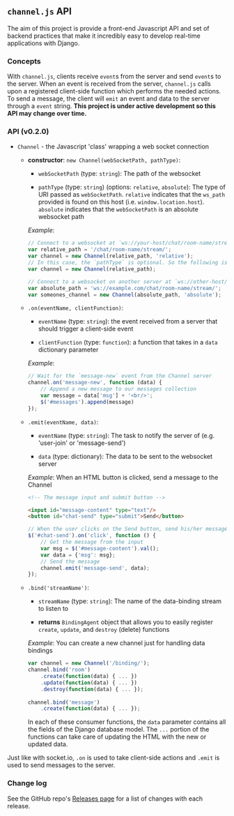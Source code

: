 ## `channel.js` API

The aim of this project is provide a front-end Javascript API and set of backend practices that make it incredibly easy to develop real-time applications with Django.

### Concepts

With `channel.js`, clients receive `event`s from the server and send `event`s to the server. When an event is received from the server, `channel.js` calls upon a registered client-side function which performs the needed actions. To send a message, the client will `emit` an event and data to the server through a `event` string. **This project is under active development so this API may change over time.**

### API (v0.2.0)

* `Channel` - the Javascript 'class' wrapping a web socket connection

    * **constructor**: `new Channel(webSocketPath, pathType)`:

        * `webSocketPath` (type: `string`): The path of the websocket

        * `pathType` (type: `string`) (options: `relative`, `absolute`): The type of URI passed as `webSocketPath`. `relative` indicates that the `ws_path` provided is found on this host (i.e. `window.location.host`). `absolute` indicates that the `webSocketPath` is an absolute websocket path

        _Example_:
        ```javascript
        // Connect to a websocket at `ws://your-host/chat/room-name/stream/`
        var relative_path = '/chat/room-name/stream/';
        var channel = new Channel(relative_path, 'relative');
        // In this case, the `pathType` is optional. So the following is equivalent:
        var channel = new Channel(relative_path);

        // Connect to a websocket on another server at `ws://other-host/chat/room-name/stream/`
        var absolute_path = 'ws://example.com/chat/room-name/stream/';
        var someones_channel = new Channel(absolute_path, 'absolute');
        ```

    * `.on(eventName, clientFunction)`:
        
        * `eventName` (type: `string`): the event received from a server that should trigger a client-side event
        
        * `clientFunction` (type: `function`): a function that takes in a `data` dictionary parameter

        _Example_:
        ```javascript
        // Wait for the `message-new` event from the Channel server
        channel.on('message-new', function (data) {
            // Append a new message to our messages collection
            var message = data['msg'] + '<br/>';
            $('#messages').append(message)
        });
        ```
    
    * `.emit(eventName, data)`:
    
        * `eventName` (type: `string`): The task to notify the server of (e.g. 'user-join' or 'message-send')
    
        * `data` (type: dictionary): The data to be sent to the websocket server
        
        _Example_: When an HTML button is clicked, send a message to the Channel
        ```html
        <!-- The message input and submit button -->
        
        <input id="message-content" type="text"/>
        <button id="chat-send" type="submit">Send</button>
        ```
        
        ```javascript
        // When the user clicks on the Send button, send his/her message to the Channel
        $('#chat-send').on('click', function () {
            // Get the message from the input
            var msg = $('#message-content').val();
            var data = {'msg': msg};
            // Send the message
            channel.emit('message-send', data);
        });
        ```
    
    * `.bind('streamName')`:
        
        * `streamName` (type: `string`): The name of the data-binding stream to listen to
        
        * **returns** `BindingAgent` object that allows you to easily register `create`, `update`, and `destroy` (delete) functions
        
        _Example_: You can create a new channel just for handling data bindings
        ```javascript
        var channel = new Channel('/binding/');
        channel.bind('room')
            .create(function(data) { ... })
            .update(function(data) { ... })
            .destroy(function(data) { ... });
           
        channel.bind('message')
            .create(function(data) { ... });
        ```
        In each of these consumer functions, the `data` parameter contains all the fields of the Django database model. The `...` portion of the functions can take care of updating the HTML with the new or updated data.

Just like with socket.io, `.on` is used to take client-side actions and `.emit` is used to send messages to the server.

### Change log

See the GitHub repo's [Releases page](https://github.com/k-pramod/channel.js/releases) for a list of changes with each release.
